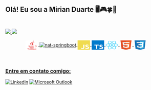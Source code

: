 <h2> Olá! Eu sou a Mirian Duarte 🖥️🎮🍀🦋

#
<div>
<a href="https://github.com/MirianDuarte">
<img height="180em" src="https://github-readme-stats.vercel.app/api?username=MirianDuarte&show_icons=true&theme=dark">
<img height="160em" src="https://github-readme-stats.vercel.app/api/top-langs/?username=MirianDuarte&layout=compact&theme=dark"

#

<div align="center" style="display: inline_block"><br>
 <img align="center" alt="nat-java" height="30" width="40" src="https://raw.githubusercontent.com/devicons/devicon/master/icons/java/java-plain.svg">
 <img align="center" alt="nat-springboot" height="30" width="40"
 src="https://cdn.jsdelivr.net/gh/devicons/devicon/icons/spring/spring-original.svg" />
  <img align="center" alt="nat-js" height="30" width="40" src="https://raw.githubusercontent.com/devicons/devicon/master/icons/javascript/javascript-plain.svg">
  <img align="center" alt="nat-ts" height="30" width="40" src="https://raw.githubusercontent.com/devicons/devicon/master/icons/typescript/typescript-plain.svg">
  <img align="center" alt="nat-react" height="30" width="40" src="https://raw.githubusercontent.com/devicons/devicon/master/icons/react/react-original.svg">
  <img align="center" alt="nat-HTML" height="30" width="40" src="https://raw.githubusercontent.com/devicons/devicon/master/icons/html5/html5-original.svg">
  <img align="center" alt="nat-CSS" height="30" width="40" src="https://raw.githubusercontent.com/devicons/devicon/master/icons/css3/css3-original.svg">
  </div><br>

#

### Entre em contato comigo:

[![Linkedin](https://img.shields.io/badge/LinkedIn-0077B5?style=for-the-badge&logo=linkedin&logoColor=white)](https://linkedin.com/in/mirianduarte/) [![Microsoft Outlook](https://img.shields.io/badge/Microsoft_Outlook-0078D4?style=for-the-badge&logo=microsoft-outlook&logoColor=white)](https://outlook.live.com/mail/0/)
